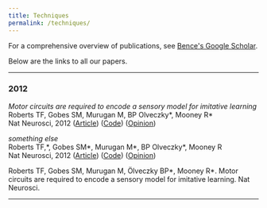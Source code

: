 ```yaml
---
title: Techniques
permalink: /techniques/
---
```


For a comprehensive overview of publications, see [Bence's Google Scholar](https://scholar.google.com/citations?user=SCaewXUAAAAJ&hl=en).

Below are the links to all our papers.

<hr>

### 2012

_Motor circuits are required to encode a sensory model for imitative learning_<br>
Roberts TF, Gobes SM, Murugan M, BP Olveczky\*, Mooney R\*<br>
Nat Neurosci, 2012 ([Article](http://www.google.com/)) ([Code](http://www.google.com/)) ([Opinion](http://www.google.com/))


_something else_<br>
Roberts TF,\*, Gobes SM\*, Murugan M\*, BP Olveczky\*, Mooney R<br>
Nat Neurosci, 2012 ([Article](http://www.google.com/)) ([Code](http://www.google.com/)) ([Opinion](http://www.google.com/))

Roberts TF, Gobes SM, Murugan M, Ölveczky BP*, Mooney R*. Motor circuits are required to encode a sensory model for imitative learning. Nat Neurosci. 

<hr>
